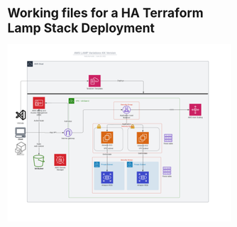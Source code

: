 # Working files for a HA Terraform Lamp Stack Deployment
![AWS](https://github.com/kellykermode/terraform-ha-aws-lamp/blob/eaee9ed061eb46c3e59b98fe2318736e36bae07d/AWS%20LAMP%20Variations%20KK%20Version%20-%20LAMP%20Servers.jpeg?raw=true "AWSLampArch")
